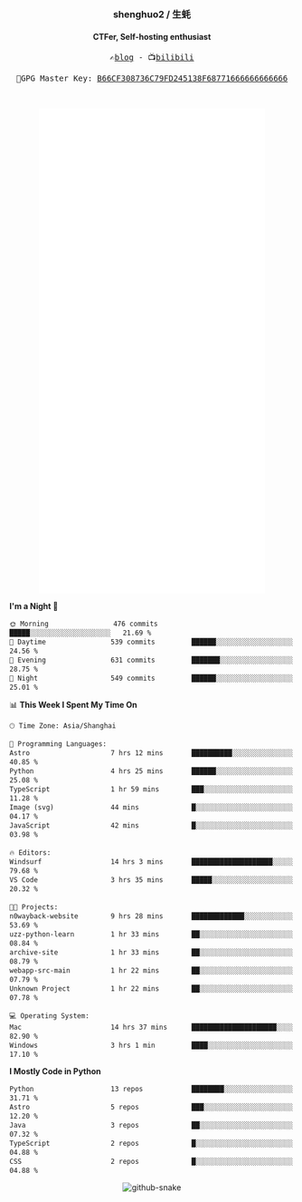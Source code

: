 <h3 align="center"> shenghuo2 / 生蚝 </h3>
<h4 align="center" >CTFer, Self-hosting enthusiast</h3>


<p align="center">
  <samp>
    ✍️<a href="https://blog.shenghuo2.top/">blog</a> -
    📺<a href="https://space.bilibili.com/85894935">bilibili</a>
  </samp>
</p>
<p align="center">
  <samp>
     🔐GPG Master Key: <a align="center" href="https://github.com/shenghuo2.gpg">B66CF308736C79FD245138F68771666666666666</a>
  </samp>
</p>
<br>
<p align="center">
  <a href="https://github.com/shenghuo2">
    <img width="400" align="top" src="https://github.com/shenghuo2/shenghuo2/blob/main/metrics.left.svg" />
  </a>
  <a href="https://github.com/shenghuo2">
    <img width="400" align="top" src="https://github.com/shenghuo2/shenghuo2/blob/main/metrics.right.svg" />
  </a>
</p>


<!--START_SECTION:waka-->
**I'm a Night 🦉** 

```text
🌞 Morning                476 commits         █████░░░░░░░░░░░░░░░░░░░░   21.69 % 
🌆 Daytime                539 commits         ██████░░░░░░░░░░░░░░░░░░░   24.56 % 
🌃 Evening                631 commits         ███████░░░░░░░░░░░░░░░░░░   28.75 % 
🌙 Night                  549 commits         ██████░░░░░░░░░░░░░░░░░░░   25.01 % 
```


📊 **This Week I Spent My Time On** 

```text
🕑︎ Time Zone: Asia/Shanghai

💬 Programming Languages: 
Astro                    7 hrs 12 mins       ██████████░░░░░░░░░░░░░░░   40.85 % 
Python                   4 hrs 25 mins       ██████░░░░░░░░░░░░░░░░░░░   25.08 % 
TypeScript               1 hr 59 mins        ███░░░░░░░░░░░░░░░░░░░░░░   11.28 % 
Image (svg)              44 mins             █░░░░░░░░░░░░░░░░░░░░░░░░   04.17 % 
JavaScript               42 mins             █░░░░░░░░░░░░░░░░░░░░░░░░   03.98 % 

🔥 Editors: 
Windsurf                 14 hrs 3 mins       ████████████████████░░░░░   79.68 % 
VS Code                  3 hrs 35 mins       █████░░░░░░░░░░░░░░░░░░░░   20.32 % 

🐱‍💻 Projects: 
n0wayback-website        9 hrs 28 mins       █████████████░░░░░░░░░░░░   53.69 % 
uzz-python-learn         1 hr 33 mins        ██░░░░░░░░░░░░░░░░░░░░░░░   08.84 % 
archive-site             1 hr 33 mins        ██░░░░░░░░░░░░░░░░░░░░░░░   08.79 % 
webapp-src-main          1 hr 22 mins        ██░░░░░░░░░░░░░░░░░░░░░░░   07.79 % 
Unknown Project          1 hr 22 mins        ██░░░░░░░░░░░░░░░░░░░░░░░   07.78 % 

💻 Operating System: 
Mac                      14 hrs 37 mins      █████████████████████░░░░   82.90 % 
Windows                  3 hrs 1 min         ████░░░░░░░░░░░░░░░░░░░░░   17.10 % 
```

**I Mostly Code in Python** 

```text
Python                   13 repos            ████████░░░░░░░░░░░░░░░░░   31.71 % 
Astro                    5 repos             ███░░░░░░░░░░░░░░░░░░░░░░   12.20 % 
Java                     3 repos             ██░░░░░░░░░░░░░░░░░░░░░░░   07.32 % 
TypeScript               2 repos             █░░░░░░░░░░░░░░░░░░░░░░░░   04.88 % 
CSS                      2 repos             █░░░░░░░░░░░░░░░░░░░░░░░░   04.88 % 
```




<!--END_SECTION:waka-->


<div align="center">
  <picture>
    <source media="(prefers-color-scheme: dark)" srcset="https://gist.githubusercontent.com/shenghuo2/bfce20b14ab0484cef03bae6e60e0b3a/raw/github-snake-dark.svg" />
    <source media="(prefers-color-scheme: light)" srcset="https://gist.githubusercontent.com/shenghuo2/bfce20b14ab0484cef03bae6e60e0b3a/raw/github-snake.svg" />
    <img alt="github-snake" src="https://gist.githubusercontent.com/shenghuo2/bfce20b14ab0484cef03bae6e60e0b3a/raw/github-snake.svg" />
  </picture>
</div>

<!--
**shenghuo2/shenghuo2** is a ✨ _special_ ✨ repository because its `README.md` (this file) appears on your GitHub profile.

Here are some ideas to get you started:

- 🔭 I’m currently working on ...
- 🌱 I’m currently learning ...
- 👯 I’m looking to collaborate on ...
- 🤔 I’m looking for help with ...
- 💬 Ask me about ...
- 📫 How to reach me: ...
- 😄 Pronouns: ...
- ⚡ Fun fact: ...
-->
